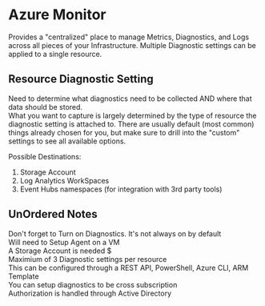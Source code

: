 # Azure Monitor
Provides a "centralized" place to manage Metrics, Diagnostics, and Logs across all pieces of your Infrastructure.  Multiple Diagnostic settings can be applied to a single resource.  

## Resource Diagnostic Setting
Need to determine what diagnostics need to be collected AND where that data should be stored.  
What you want to capture is largely determined by the type of resource the diagnostic setting is attached to. There are usually default (most common) things already chosen for you, but make sure to drill into the "custom" settings to see all available options.  

Possible Destinations:  
1) Storage Account
2) Log Analytics WorkSpaces
3) Event Hubs namespaces (for integration with 3rd party tools)  

## UnOrdered Notes
Don't forget to Turn on Diagnostics.  It's not always on by default  
Will need to Setup Agent on a VM  
A Storage Account is needed $  
Maximium of 3 Diagnostic settings per resource  
This can be configured through a REST API, PowerShell, Azure CLI, ARM Template  
You can setup diagnostics to be cross subscription  
Authorization is handled through Active Directory




